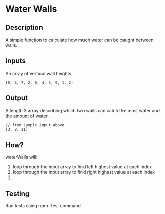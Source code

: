 # Water Walls

## Description
A simple function to calculate how much water can be caught between walls.

## Inputs
An array of vertical wall heights.
```
[5, 3, 7, 2, 6, 4, 5, 9, 1, 2]
```

## Output
A length 3 array describing which two walls can catch the most water and the amount of water.
```
// from sample input above
[3, 8, 11]
```
## How?
waterWalls will:
1. loop through the input array to find left highest value at each index
2. loop through the input array to find right highest value at each index
3. 


## Testing
Run tests using npm -test command

